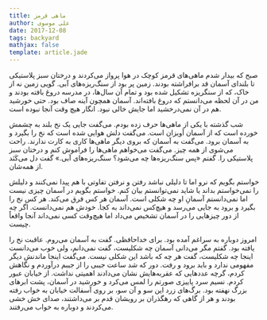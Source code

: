 ```yaml
---
title: ماهی قرمز
author: علی موسوی
date: 2017-12-08
tags: backyard
mathjax: false
template: article.jade
---
```


صبح که بیدار شدم ماهی‌های قرمز کوچک در هوا پرواز می‌کردند و درختان سبز پلاستیکی تا بلندای آسمان قد برافراشته بودند.  زمین پر بود از سنگ‌ریزه‌های آبی. گویی زمین نه از خاک، که از سنگریزه تشکیل شده بود و تمام آن سال‌ها، در مدرسه دروغ بافته بودند و من در آن لحظه می‌دانستم که دروغ بافته‌اند. آسمان همچون آینه صاف بود. حتی خورشید هم در آن نمی‌درخشید اما جایش خالی نبود. انگار هیچ وقت آنجا نبوده است.

شب گذشته با یکی از ماهی‌ها حرف زده بودم. می‌گفت جایی یک نخ بلند به چشمش خورده است که از آسمان آویزان است. می‌گفت دلش هوایی شده است که نخ را بگیرد و به آسمان برود. می‌گفت به آسمان که بروی دیگر ماهی‌ها کاری به کارت ندارند. راحت می‌شوی از همه چیز. می‌گفت می‌خواهم ماهی‌ها را فراموش کنم و درختان سبز پلاستیکی را. گفتم «پس سنگ‌ریزه‌ها چه می‌شود؟ سنگ‌ریزه‌های آبی.» گفت دل می‌کَنَد از همه‌شان.

خواستم بگویم که نرو اما تا دلیلی نباشد رفتن و نرفتن تفاوتی با هم پیدا نمی‌کنند و دلیلش را نمی‌خواستم بداند یا شاید نمی‌توانستم بیان کنم. خواستم بگویم در آسمان چیزی نیست اما نمی‌دانستم آسمانِ او چه شکلی است. آسمان هر کس فرق می‌کند. هر کس نخ را بگیرد و برود به جایی می‌رسد و هیچ‌کس نمی‌داند به کجا. خودش هم نمی‌دانست. اگر چه از دور چیزهایی را در آسمان تشخیص می‌داد اما هیچ‌وقت کسی نمی‌داند آنجا واقعاً چیست.

امروز دوباره به سراغم آمده بود. برای خداحافظی. گفت به آسمان ‌می‌روم. عاقبت نخ را یافته بود. گفتم مگر می‌دانی آسمان چه شکلیست، گفت نمی‌دانم، ولی خوب می‌دانست اینجا چه شکلیست، گفت هر چه که باشد این شکلی نیست. می‌گفت اینجا ماندنش دیگر مفهومی ندارد و باید برود و رفت.
دور که شد ساعت جیبی را از جیبم درآوردم و نگاهش کردم، گرچه عددهایی که عقربه‌هایش نشان می‌دادند اهمیتی نداشت. از خیابان عبور کردم. نسیم سرد پاییزی صورتم را لمس می‌کرد و خورشید در آسمان، پشت ابرهای بزرگ نهفته بود. برگ‌های زرد این سو و آن سو، بر روی آسفالت خیابان به خواب رفته بودند و هر از گاهی که رهگذران بر رویشان قدم بر می‌داشتند، صدای خش خشی می‌کردند و دوباره به خواب می‌رفتند.
